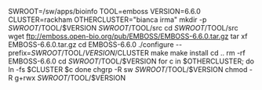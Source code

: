 SWROOT=/sw/apps/bioinfo
TOOL=emboss
VERSION=6.6.0
CLUSTER=rackham
OTHERCLUSTER="bianca irma"
mkdir -p $SWROOT/$TOOL/$VERSION $SWROOT/$TOOL/src
cd $SWROOT/$TOOL/src
wget ftp://emboss.open-bio.org/pub/EMBOSS/EMBOSS-6.6.0.tar.gz
tar xf EMBOSS-6.6.0.tar.gz
cd EMBOSS-6.6.0
./configure --prefix=$SWROOT/$TOOL/$VERSION/$CLUSTER
make
make install
cd ..
rm -rf EMBOSS-6.6.0
cd $SWROOT/$TOOL/$VERSION
for c in $OTHERCLUSTER; do
  ln -fs $CLUSTER $c
done
chgrp -R sw $SWROOT/$TOOL/$VERSION
chmod -R g+rwx $SWROOT/$TOOL/$VERSION

